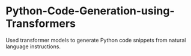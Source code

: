 # Python-Code-Generation-using-Transformers
Used transformer models to generate Python code snippets from natural language instructions.
